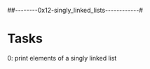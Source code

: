 ##--------0x12-singly_linked_lists------------#

#    Tasks
0: print elements of a singly linked list

